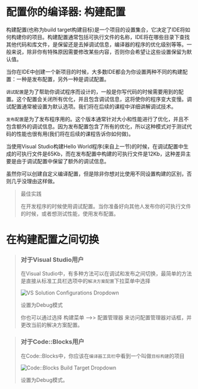 # 配置你的编译器: 构建配置

构建配置(也称为build target构建目标)是一个项目的设置集合，它决定了IDE将如何构建你的项目。构建配置通常包括可执行文件的名称，IDE将在哪些目录下查找其他代码和库文件，是保留还是去掉调试信息，编译器的程序的优化级别等等。一般来说，除非你有特殊原因需要修改某些内容，否则你会希望让这些设置保留为默认值。

当你在IDE中创建一个新项目的时候，大多数IDE都会为你设置两种不同的构建配置：一种是发布配置，另外一种是调试配置。

`调试配置`是为了帮助你调试程序而设计的，一般是你写代码的时候需要用到的配置。这个配置会关闭所有优化，并且包含调试信息，这将使你的程序变大变慢。调试配置通常被设置为默认选项。我们将在后续的课程中详细讲解调试技术。

`发布配置`是为了发布程序用的。这个版本通常针对大小和性能进行了优化，并且不包含额外的调试信息。因为发布配置包含了所有的优化，所以这种模式对于测试代码的性能也很有用(我们将在后续的课程告诉你如何做)。

当使用Visual Studio构建Hello World程序(来自上一节)的时候，在调试配置中生成的可执行文件是65Kb，而在发布配置中构建的可执行文件是12Kb，这种差异主要是由于调试配置中保留了额外的调试信息。

虽然你可以创建自定义编译配置，但是除非你想对比使用不同设置构建的区别，否则几乎没理由这样做。

> 最佳实践
>
> 在开发程序的时候使用调试配置。当你准备好向其他人发布你的可执行文件的时候，或者想测试性能，使用发布配置。

# 在构建配置之间切换

> ### 对于Visual Studio用户
>
> 在Visual Studio中，有多种方法可以在调试和发布之间切换，最简单的方法是直接从标准工具栏选项中的`解决方案配置`下拉菜单中选择
>
> ![VS Solution Configurations Dropdown](https://blogimg.ficapy.com/learncpp/VS-BuildTarget-min.png)
>
> 设置为Debug模式
>
> 你也可以通过选择 构建菜单 -->> 配置管理器 来访问配置管理器对话框，并更改当前的解决方案配置。

> ### 对于Code::Blocks用户
>
> 在Code::Blocks中，你应该在`编译器工具栏`中看到一个叫做`目标构建`的项目
>
> ![Code::Blocks Build Target Dropdown](https://blogimg.ficapy.com/learncpp/CB-BuildTarget-min.png)
>
> 设置为Debug模式。



